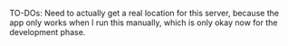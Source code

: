 TO-DOs:
Need to actually get a real location for this server, because the app only works when I run this manually, which is only okay now for the development phase.
